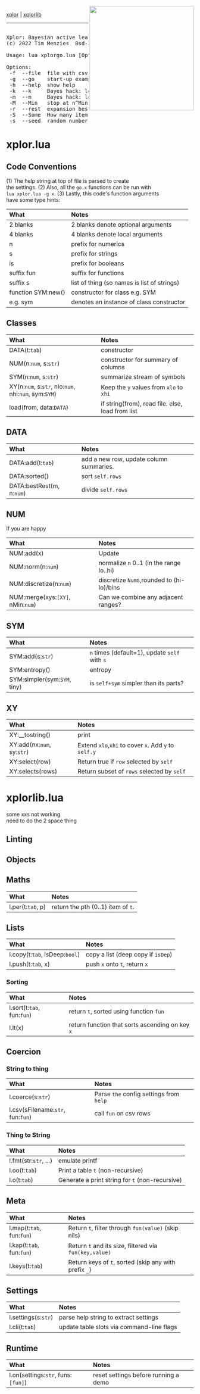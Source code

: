 <img width='280' align=right src='https://fcit.usf.edu/matrix/wp-content/uploads/2016/12/Robot-11-C.png'>

[xplor](#xplorlua) | [xplorlib](#xplorliblua) <hr>

<pre>

Xplor: Bayesian active learning
(c) 2022 Tim Menzies <timm@ieee.org> Bsd-2 license

Usage: lua xplorgo.lua [Options]

Options:
 -f  --file  file with csv data                  = ../data/auto93.csv
 -g  --go    start-up example                    = nothing
 -h  --help  show help                           = false
 -k  --k     Bayes hack: low attribute frequency = 1
 -m  --m     Bayes hack: low class frequency     = 2
 -M  --Min   stop at n^Min                       = .5
 -r  --rest  expansion best to rest              = 5
 -S  --Some  How many items to keep per row      = 256
 -s  --seed  random number seed                  = 10019
</pre>


#	xplor.lua	

## Code Conventions	
(1) The help string at top of file is parsed to create	
the settings.  (2) Also, all the `go.x` functions can be run with	
`lua xplor.lua -g x`.  (3) Lastly, this code's function arguments	
have some type hints:	
   	
| What|Notes|                                     	
|:----|:----|	
| 2 blanks            | 2 blanks denote optional arguments |	
| 4 blanks            | 4 blanks denote local arguments |	
| n                   | prefix for numerics |	
| s                   | prefix for strings |	
| is                  | prefix for booleans |	
| suffix fun          | suffix for functions |                      	
| suffix s            | list of thing (so names is list of strings)|	
| function SYM:new()  | constructor for class e.g. SYM |	
| e.g. sym            | denotes an instance of class constructor |	
   	
## Classes	

| What | Notes |
|:---|:---|
| DATA(t:`tab`)  | constructor |
| NUM(n:`num`, s:`str`)  | constructor for summary of columns |
| SYM(n:`num`, s:`str`)  | summarize stream of symbols |
| XY(n:`num`, s:`str`, nlo:`num`, nhi:`num`, sym:`SYM`)  | Keep the `y` values from `xlo` to `xhi` |
| load(from,  data:`DATA`)  | if string(from), read file. else, load from list |


## DATA 	

| What | Notes |
|:---|:---|
| DATA:add(t:`tab`)  | add a new row, update column summaries. |
| DATA:sorted()  | sort `self.rows` |
| DATA:bestRest(m, n:`num`) | divide `self.rows` |


## NUM  	
If you are happy	

| What | Notes |
|:---|:---|
| NUM:add(x)  | Update  |
| NUM:norm(n:`num`)  | normalize `n` 0..1 (in the range lo..hi) |
| NUM:discretize(n:`num`) | discretize `Num`s,rounded to (hi-lo)/bins |
| NUM:merge(xys:`[XY]`, nMin:`num`)  | Can we combine any adjacent ranges? |


## SYM  	

| What | Notes |
|:---|:---|
| SYM:add(s:`str`) | `n` times (default=1), update `self` with `s`  |
| SYM:entropy() | entropy |
| SYM:simpler(sym:`SYM`, tiny)  | is `self+sym` simpler than its parts? |


## XY  	

| What | Notes |
|:---|:---|
| XY:__tostring()  | print |
| XY:add(nx:`num`, sy:`str`)  | Extend `xlo`,`xhi` to cover `x`. Add `y` to `self.y` |
| XY:select(row) | Return true if `row` selected by `self` |
| XY:selects(rows)  | Return subset of `rows` selected by `self` |



#	xplorlib.lua	

some xxs not working	
need to do the 2 space thing	
	
## Linting	
## Objects	
## Maths	

| What | Notes |
|:---|:---|
| l.per(t:`tab`, p)  | return the pth (0..1) item of `t`. |


## Lists	

| What | Notes |
|:---|:---|
| l.copy(t:`tab`, isDeep:`bool`) | copy a list (deep copy if `isDep`) |
| l.push(t:`tab`, x)   | push `x` onto `t`, return `x` |


### Sorting	

| What | Notes |
|:---|:---|
| l.sort(t:`tab`, fun:`fun`)  | return `t`, sorted using function `fun` |
| l.lt(x)  | return function that sorts ascending on key `x` |


## Coercion	
### String to thing	

| What | Notes |
|:---|:---|
| l.coerce(s:`str`) | Parse `the` config settings from `help` |
| l.csv(sFilename:`str`, fun:`fun`) | call `fun` on csv rows |


### Thing to String	

| What | Notes |
|:---|:---|
| l.fmt(str:`str`, ...)  | emulate printf |
| l.oo(t:`tab`)   | Print a table `t` (non-recursive) |
| l.o(t:`tab`)  |  Generate a print string for `t` (non-recursive) |


## Meta	

| What | Notes |
|:---|:---|
| l.map(t:`tab`, fun:`fun`)  | Return `t`, filter through `fun(value)` (skip nils) |
| l.kap(t:`tab`, fun:`fun`)  | Return `t` and its size, filtered via `fun(key,value)` |
| l.keys(t:`tab`)  | Return keys of `t`, sorted (skip any with prefix  `_`) |


## Settings	

| What | Notes |
|:---|:---|
| l.settings(s:`str`) | parse help string to extract settings |
| l.cli(t:`tab`)  | update table slots via command-line flags |


## Runtime	

| What | Notes |
|:---|:---|
| l.on(settings:`str`, funs:`[fun]`)  | reset settings before running a demo |


